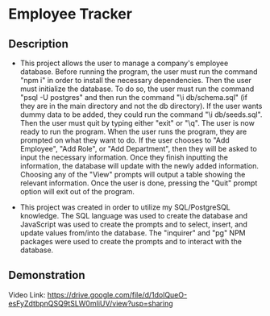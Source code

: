 # Employee Tracker

## Description

- This project allows the user to manage a company's employee database. Before running the program, the user must run the command "npm i" in order to install the necessary dependencies. Then the user must initialize the database. To do so, the user must run the command "psql -U postgres" and then run the command "\i db/schema.sql" (if they are in the main directory and not the db directory). If the user wants dummy data to be added, they could run the command "\i db/seeds.sql". Then the user must quit by typing either "exit" or "\q". The user is now ready to run the program. When the user runs the program, they are prompted on what they want to do. If the user chooses to "Add Employee", "Add Role", or "Add Department", then they will be asked to input the necessary information. Once they finish inputting the information, the database will update with the newly added information. Choosing any of the "View" prompts will output a table showing the relevant information. Once the user is done, pressing the "Quit" prompt option will exit out of the program.

- This project was created in order to utilize my SQL/PostgreSQL knowledge. The SQL language was used to create the database and JavaScript was used to create the prompts and to select, insert, and update values from/into the database. The "inquirer" and "pg" NPM packages were used to create the prompts and to interact with the database.

## Demonstration

Video Link: https://drive.google.com/file/d/1dolQueO-esFyZdtbpnQSQ9tSLW0mIiUV/view?usp=sharing
